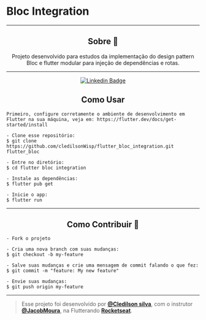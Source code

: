 # Bloc Integration

---


<h2 align="center">Sobre 📖</h2>


   
<p align="center">
  Projeto desenvolvido para estudos da implementação do design pattern Bloc e flutter modular para injeção de dependências e rotas. <br>
</p>

---



   <div align="center">

   [![Linkedin Badge](https://img.shields.io/static/v1?label=&message=Cledilson&color=0000FF&style=for-the-badge&logo=LinkedIn)](https://www.linkedin.com/in/cledilson-programador/)

   </div>



<h2 align="center">Como Usar </h2>

   ```
   Primeiro, configure corretamente o ambiente de desenvolvimento em Flutter na sua máquina, veja em: https://flutter.dev/docs/get-started/install
   
   - Clone esse repositório:
   $ git clone https://github.com/cledilsonWisp/flutter_bloc_integration.git flutter_bloc

   - Entre no diretório:
   $ cd flutter bloc integration

   - Instale as dependências:
   $ flutter pub get

   - Inicie o app: 
   $ flutter run
   ```



---

<h2 align="center">Como Contribuir 💪</h2>

   ```
   - Fork o projeto 

   - Cria uma nova branch com suas mudanças:
   $ git checkout -b my-feature

   - Salve suas mudanças e crie uma mensagem de commit falando o que fez:
   $ git commit -m "feature: My new feature"

   - Envie suas mudanças:
   $ git push origin my-feature
   ```


---


>Esse projeto foi desenvolvido por **[@Cledilson silva](https://www.linkedin.com/in/cledilson-programador/)**, com o instrutor **[@JacobMoura]()**, na Flutterando **[Rocketseat](https://www.youtube.com/c/Flutterando)**.<br>


